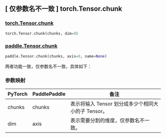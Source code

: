 ## [ 仅参数名不一致 ] torch.Tensor.chunk

### [torch.Tensor.chunk](https://pytorch.org/docs/stable/generated/torch.Tensor.chunk.html?highlight=chunk#torch.Tensor.chunk)

```python
torch.Tensor.chunk(chunks, dim=0)
```

### [paddle.Tensor.chunk](paddlepaddle.org.cn/documentation/docs/zh/api/paddle/Tensor_cn.html#chunk-chunks-axis-0-name-none)

```python
paddle.Tensor.chunk(chunks, axis=0, name=None)
```

两者功能一致，仅参数名不一致，具体如下：
### 参数映射

| PyTorch    | PaddlePaddle | 备注                                                   |
|------------| ------------ | ------------------------------------------------------ |
| chunks     | chunks         |  表示将输入 Tensor 划分成多少个相同大小的子 Tensor。               |
| dim        | axis           |   表示需要分割的维度，仅参数名不一致。               |
